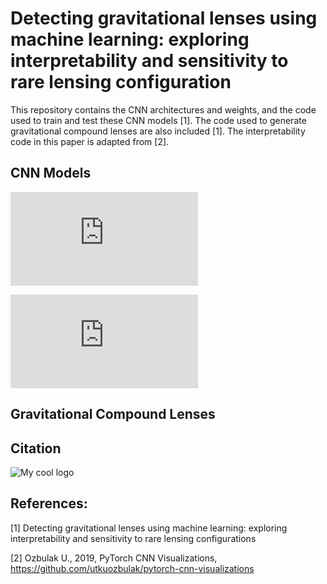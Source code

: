 # Detecting gravitational lenses using machine learning: exploring interpretability and sensitivity to rare lensing configuration
This repository contains the CNN architectures and weights, and the code used to train and test these CNN models [1]. The code used to generate gravitational compound lenses are also included [1]. The interpretability code in this paper is adapted from [2]. 

## CNN Models

![OU-66_3](https://github.com/JoshWilde/LensFindery-McLensFinderFace/files/6982721/OU-66_3.pdf)

![OU-200-4BANDS-CLEAR_3](https://github.com/JoshWilde/LensFindery-McLensFinderFace/files/6982719/OU-200-4BANDS-CLEAR_3.pdf)
## Gravitational Compound Lenses

## Citation
<img src="https://github.com/JoshWilde/LensFindery-McLensFinderFace/files/6982721/OU-66_3.pdf" alt="My cool logo"/>

## References:
[1] Detecting gravitational lenses using machine learning: exploring interpretability and sensitivity to rare lensing configurations

[2] Ozbulak U., 2019, PyTorch CNN Visualizations, https://github.com/utkuozbulak/pytorch-cnn-visualizations 
